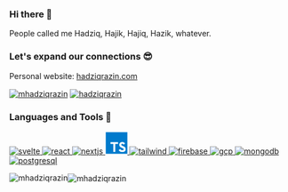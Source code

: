 ### Hi there 👋

People called me Hadziq, Hajik, Hajiq, Hazik, whatever.

<h3 align="left">Let's expand our connections 😎</h3>
<p>Personal website: <a href="https://www.hadziqrazin.com" target="_blank">hadziqrazin.com</a></p>
<p align="left">
<a href="https://linkedin.com/in/mhadziqrazin" target="blank"><img align="center" src="https://raw.githubusercontent.com/rahuldkjain/github-profile-readme-generator/master/src/images/icons/Social/linked-in-alt.svg" alt="mhadziqrazin" height="30" width="40" /></a>
<a href="https://instagram.com/hadziqrazin" target="blank"><img align="center" src="https://raw.githubusercontent.com/rahuldkjain/github-profile-readme-generator/master/src/images/icons/Social/instagram.svg" alt="hadziqrazin" height="30" width="40" /></a>
</p>

<h3 align="left">Languages and Tools 🔨</h3>
<p align="left">
<a href="https://svelte.dev" target="_blank" rel="noreferrer"> <img src="https://upload.wikimedia.org/wikipedia/commons/1/1b/Svelte_Logo.svg" alt="svelte" width="40" height="40"/> </a>
<a href="https://reactjs.org/" target="_blank" rel="noreferrer"> <img src="https://www.svgrepo.com/show/374032/reactjs.svg" alt="react" width="40" height="40"/> </a>
<a href="https://nextjs.org/" target="_blank" rel="noreferrer"> <img src="https://testrigor.com/wp-content/uploads/2023/04/nextjs-logo-square.png" alt="nextjs" width="40" height="40" /> </a>
<a href="https://www.typescriptlang.org/" target="_blank" rel="noreferrer"> <img src="https://raw.githubusercontent.com/devicons/devicon/master/icons/typescript/typescript-original.svg" alt="typescript" width="40" height="40"/> </a>
<a href="https://tailwindcss.com/" target="_blank" rel="noreferrer"> <img src="https://www.vectorlogo.zone/logos/tailwindcss/tailwindcss-icon.svg" alt="tailwind" width="40" height="40"/> </a>
<a href="https://firebase.google.com/" target="_blank" rel="noreferrer"> <img src="https://www.vectorlogo.zone/logos/firebase/firebase-icon.svg" alt="firebase" width="40" height="40"/> </a>
<a href="https://cloud.google.com" target="_blank" rel="noreferrer"> <img src="https://www.vectorlogo.zone/logos/google_cloud/google_cloud-icon.svg" alt="gcp" width="40" height="40"/> </a>
<a href="https://www.mongodb.com/" target="_blank" rel="noreferrer"> <img src="https://www.svgrepo.com/download/331488/mongodb.svg" alt="mongodb" width="40" height="40"/> </a>
<a href="https://www.postgresql.org" target="_blank" rel="noreferrer"> <img src="https://www.svgrepo.com/show/373965/pgsql.svg" alt="postgresql" width="40" height="40"/> </a>
</p>

<img align="left" src="https://github-readme-stats.vercel.app/api/top-langs?username=mhadziqrazin&show_icons=true&locale=en&layout=compact&theme=tokyonight&hide=objective-c,makefile,cmake" alt="mhadziqrazin" />
<img align="center" src="https://github-readme-stats.vercel.app/api?username=mhadziqrazin&show_icons=true&locale=en&theme=tokyonight&hide=stars,issues" alt="mhadziqrazin" />

